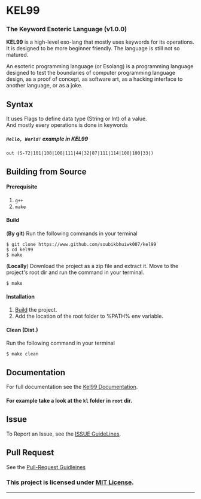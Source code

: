 # KEL99
### The Keyword Esoteric Language (v1.0.0)
**KEL99** is a high-level eso-lang that mostly uses keywords for its operations. It is designed to be more beginner friendly. The language is still not so matured. 

An esoteric programming language (or Esolang) is a programming language designed to test the boundaries of computer programming language design, as a proof of concept, as software art, as a hacking interface to another language, or as a joke.

## Syntax
It uses Flags to define data type (String or Int) of a value.<br>
And mostly every operations is done in keywords <br>
##### `Hello, World!` example in KEL99
```
out (S-72|101|108|108|111|44|32|87|111|114|108|100|33|)
```
## Building from Source
#### Prerequisite
1. `g++`
2. `make`
#### Build
(**By git**) Run the following commands in your terminal
```shell
$ git clone https://www.github.com/soubikbhuiwk007/kel99
$ cd kel99
$ make
```

(**Locally**) Download the project as a zip file and extract it. Move to the project's root dir and run the command in your terminal.
```shell
$ make
```
#### Installation
1. [Build](#Build) the project.
2. Add the location of the root folder to %PATH% env variable.
#### Clean (Dist.)
Run the following command in your terminal
```shell
$ make clean
```
## Documentation
For full documentation see the [Kel99 Documentation](https://gist.github.com/soubikbhuiwk007/19daf1b3410f66aa949d01a08cb3a5e7).

#### For example take a look at the `kl` folder in `root` dir.
## Issue
To Report an Issue, see the [ISSUE GuideLines](ISSUE.md).
## Pull Request
See the [Pull-Request Guidleines](https://github.com/soubikbhuiwk007/kel99/blob/master/ISSUE.md#submitting-a-pull-request-pr)
### This project is licensed under [MIT License](./LICENSE).
***
